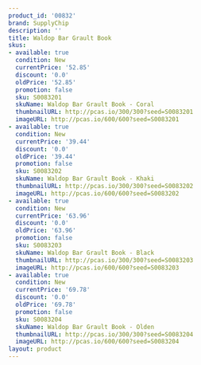 ```yaml
---
product_id: '00832'
brand: SupplyChip
description: ''
title: Waldop Bar Grault Book
skus:
- available: true
  condition: New
  currentPrice: '52.85'
  discount: '0.0'
  oldPrice: '52.85'
  promotion: false
  sku: S0083201
  skuName: Waldop Bar Grault Book - Coral
  thumbnailURL: http://pcas.io/300/300?seed=S0083201
  imageURL: http://pcas.io/600/600?seed=S0083201
- available: true
  condition: New
  currentPrice: '39.44'
  discount: '0.0'
  oldPrice: '39.44'
  promotion: false
  sku: S0083202
  skuName: Waldop Bar Grault Book - Khaki
  thumbnailURL: http://pcas.io/300/300?seed=S0083202
  imageURL: http://pcas.io/600/600?seed=S0083202
- available: true
  condition: New
  currentPrice: '63.96'
  discount: '0.0'
  oldPrice: '63.96'
  promotion: false
  sku: S0083203
  skuName: Waldop Bar Grault Book - Black
  thumbnailURL: http://pcas.io/300/300?seed=S0083203
  imageURL: http://pcas.io/600/600?seed=S0083203
- available: true
  condition: New
  currentPrice: '69.78'
  discount: '0.0'
  oldPrice: '69.78'
  promotion: false
  sku: S0083204
  skuName: Waldop Bar Grault Book - Olden
  thumbnailURL: http://pcas.io/300/300?seed=S0083204
  imageURL: http://pcas.io/600/600?seed=S0083204
layout: product
---
```

